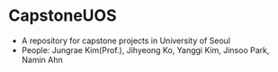 # CapstoneUOS
* A repository for capstone projects in University of Seoul
* People: Jungrae Kim(Prof.), Jihyeong Ko, Yanggi Kim, Jinsoo Park, Namin Ahn

